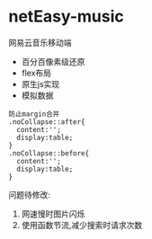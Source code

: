 # netEasy-music
网易云音乐移动端

- 百分百像素级还原
- flex布局
- 原生js实现
- 模拟数据

```
防止margin合并
.noCollapse::after{
  content:'';
  display:table;
}
.noCollapse::before{
  content:'';
  display:table;
}
```

问题待修改:
1. 网速慢时图片闪烁
2. 使用函数节流,减少搜索时请求次数